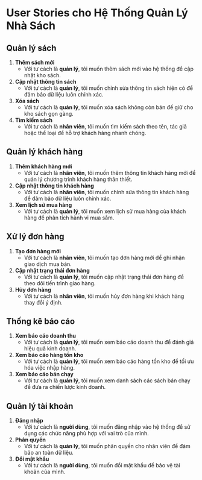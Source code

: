 # User Stories cho Hệ Thống Quản Lý Nhà Sách

## Quản lý sách
1. **Thêm sách mới**
   - Với tư cách là **quản lý**, tôi muốn thêm sách mới vào hệ thống để cập nhật kho sách.
2. **Cập nhật thông tin sách**
   - Với tư cách là **quản lý**, tôi muốn chỉnh sửa thông tin sách hiện có để đảm bảo dữ liệu luôn chính xác.
3. **Xóa sách**
   - Với tư cách là **quản lý**, tôi muốn xóa sách không còn bán để giữ cho kho sách gọn gàng.
4. **Tìm kiếm sách**
   - Với tư cách là **nhân viên**, tôi muốn tìm kiếm sách theo tên, tác giả hoặc thể loại để hỗ trợ khách hàng nhanh chóng.

## Quản lý khách hàng
1. **Thêm khách hàng mới**
   - Với tư cách là **nhân viên**, tôi muốn thêm thông tin khách hàng mới để quản lý chương trình khách hàng thân thiết.
2. **Cập nhật thông tin khách hàng**
   - Với tư cách là **nhân viên**, tôi muốn chỉnh sửa thông tin khách hàng để đảm bảo dữ liệu luôn chính xác.
3. **Xem lịch sử mua hàng**
   - Với tư cách là **quản lý**, tôi muốn xem lịch sử mua hàng của khách hàng để phân tích hành vi mua sắm.

## Xử lý đơn hàng
1. **Tạo đơn hàng mới**
   - Với tư cách là **nhân viên**, tôi muốn tạo đơn hàng mới để ghi nhận giao dịch mua bán.
2. **Cập nhật trạng thái đơn hàng**
   - Với tư cách là **quản lý**, tôi muốn cập nhật trạng thái đơn hàng để theo dõi tiến trình giao hàng.
3. **Hủy đơn hàng**
   - Với tư cách là **nhân viên**, tôi muốn hủy đơn hàng khi khách hàng thay đổi ý định.

## Thống kê báo cáo
1. **Xem báo cáo doanh thu**
   - Với tư cách là **quản lý**, tôi muốn xem báo cáo doanh thu để đánh giá hiệu quả kinh doanh.
2. **Xem báo cáo hàng tồn kho**
   - Với tư cách là **quản lý**, tôi muốn xem báo cáo hàng tồn kho để tối ưu hóa việc nhập hàng.
3. **Xem báo cáo bán chạy**
   - Với tư cách là **quản lý**, tôi muốn xem danh sách các sách bán chạy để đưa ra chiến lược kinh doanh.

## Quản lý tài khoản
1. **Đăng nhập**
   - Với tư cách là **người dùng**, tôi muốn đăng nhập vào hệ thống để sử dụng các chức năng phù hợp với vai trò của mình.
2. **Phân quyền**
   - Với tư cách là **quản lý**, tôi muốn phân quyền cho nhân viên để đảm bảo an toàn dữ liệu.
3. **Đổi mật khẩu**
   - Với tư cách là **người dùng**, tôi muốn đổi mật khẩu để bảo vệ tài khoản của mình.


